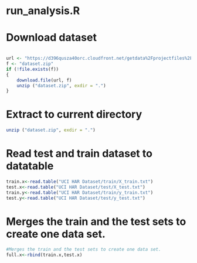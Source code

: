 run_analysis.R
==============

Download dataset 
==============

```R

url <- "https://d396qusza40orc.cloudfront.net/getdata%2Fprojectfiles%2FUCI%20HAR%20Dataset.zip"
f <- "dataset.zip"
if (!file.exists(f))
{
	download.file(url, f)
	unzip ("dataset.zip", exdir = ".")
}

```

Extract to current directory
==============

```R
unzip ("dataset.zip", exdir = ".")
```


Read test and train dataset to datatable 
==============

```R
train.x<-read.table("UCI HAR Dataset/train/X_train.txt")
test.x<-read.table("UCI HAR Dataset/test/X_test.txt")
train.y<-read.table("UCI HAR Dataset/train/y_train.txt")
test.y<-read.table("UCI HAR Dataset/test/y_test.txt")
```


Merges the train and the test sets to create one data set.
==============

```R
#Merges the train and the test sets to create one data set.
full.x<-rbind(train.x,test.x)
```


